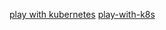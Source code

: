 
[play with kubernetes](https://jimmysong.io/kubernetes-handbook/cloud-native/play-with-kubernetes.html)
[play-with-k8s](https://labs.play-with-k8s.com)
